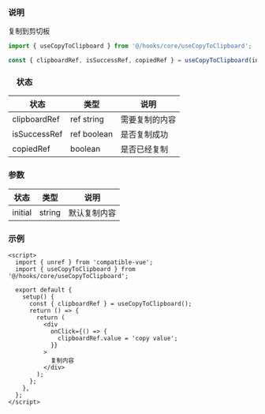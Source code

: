 ### 说明

复制到剪切板

```js
import { useCopyToClipboard } from '@/hooks/core/useCopyToClipboard';

const { clipboardRef, isSuccessRef, copiedRef } = useCopyToClipboard(initial);
```

### 　状态

| 状态         | 类型        | 说明           |
| ------------ | ----------- | -------------- |
| clipboardRef | ref string  | 需要复制的内容 |
| isSuccessRef | ref boolean | 是否复制成功   |
| copiedRef    | boolean     | 是否已经复制   |

### 参数

| 状态    | 类型   | 说明         |
| ------- | ------ | ------------ |
| initial | string | 默认复制内容 |

### 示例

```vue
<script>
  import { unref } from 'compatible-vue';
  import { useCopyToClipboard } from '@/hooks/core/useCopyToClipboard';

  export default {
    setup() {
      const { clipboardRef } = useCopyToClipboard();
      return () => {
        return (
          <div
            onClick={() => {
              clipboardRef.value = 'copy value';
            }}
          >
            复制内容
          </div>
        );
      };
    },
  };
</script>
```
